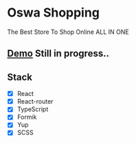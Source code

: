 # Oswa Shopping
The Best Store To Shop Online ALL IN ONE
## [Demo](https://oswa-shopping.vercel.app/) Still in progress..

## Stack

- [x] React
- [x] React-router
- [x] TypeScript
- [x] Formik
- [x] Yup
- [x] SCSS
